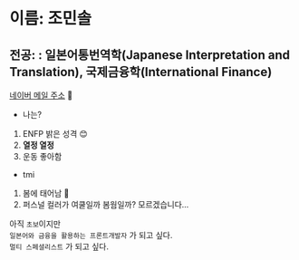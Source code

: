 # 이름: 조민솔

## 전공: : 일본어통번역학(Japanese Interpretation and Translation), 국제금융학(International Finance)

[네이버 메일 주소](sol020501naver.com "네이버") 📧

* 나는?
1. ENFP 밝은 성격 😊
2. __열정 열정__
3. 운동 좋아함 

* tmi
1. 봄에 태어남 💮
2. 퍼스널 컬러가 여쿨일까 봄웜일까? 모르겠습니다...

아직 `초보`이지만 <br>
`일본어와 금융을 활용하는 프론트개발자` 가 되고 싶다. <br>
 `멀티 스페셜리스트` 가 되고 싶다.

<!--
**minsoll/minsoll** is a ✨ _special_ ✨ repository because its `README.md` (this file) appears on your GitHub profile.

Here are some ideas to get you started:

- 🔭 I’m currently working on ...
- 🌱 I’m currently learning ...
- 👯 I’m looking to collaborate on ...
- 🤔 I’m looking for help with ...
- 💬 Ask me about ...
- 📫 How to reach me: ...
- 😄 Pronouns: ...
- ⚡ Fun fact: ...
-->
